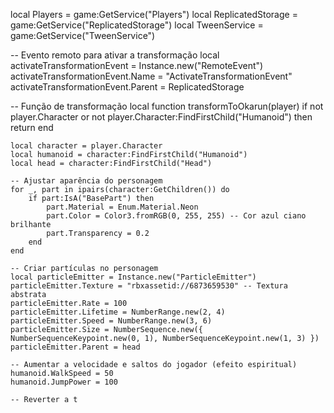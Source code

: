local Players = game:GetService("Players")
local ReplicatedStorage = game:GetService("ReplicatedStorage")
local TweenService = game:GetService("TweenService")

-- Evento remoto para ativar a transformação
local activateTransformationEvent = Instance.new("RemoteEvent")
activateTransformationEvent.Name = "ActivateTransformationEvent"
activateTransformationEvent.Parent = ReplicatedStorage

-- Função de transformação
local function transformToOkarun(player)
    if not player.Character or not player.Character:FindFirstChild("Humanoid") then return end

    local character = player.Character
    local humanoid = character:FindFirstChild("Humanoid")
    local head = character:FindFirstChild("Head")

    -- Ajustar aparência do personagem
    for _, part in ipairs(character:GetChildren()) do
        if part:IsA("BasePart") then
            part.Material = Enum.Material.Neon
            part.Color = Color3.fromRGB(0, 255, 255) -- Cor azul ciano brilhante
            part.Transparency = 0.2
        end
    end

    -- Criar partículas no personagem
    local particleEmitter = Instance.new("ParticleEmitter")
    particleEmitter.Texture = "rbxassetid://6873659530" -- Textura abstrata
    particleEmitter.Rate = 100
    particleEmitter.Lifetime = NumberRange.new(2, 4)
    particleEmitter.Speed = NumberRange.new(3, 6)
    particleEmitter.Size = NumberSequence.new({ NumberSequenceKeypoint.new(0, 1), NumberSequenceKeypoint.new(1, 3) })
    particleEmitter.Parent = head

    -- Aumentar a velocidade e saltos do jogador (efeito espiritual)
    humanoid.WalkSpeed = 50
    humanoid.JumpPower = 100

    -- Reverter a t
